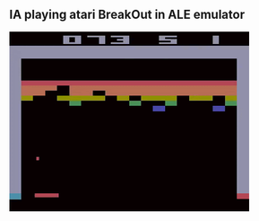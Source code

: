 ## IA playing atari BreakOut in ALE emulator
<img src="https://raw.githubusercontent.com/jlq2/ML-RA/master/ale.gif">

